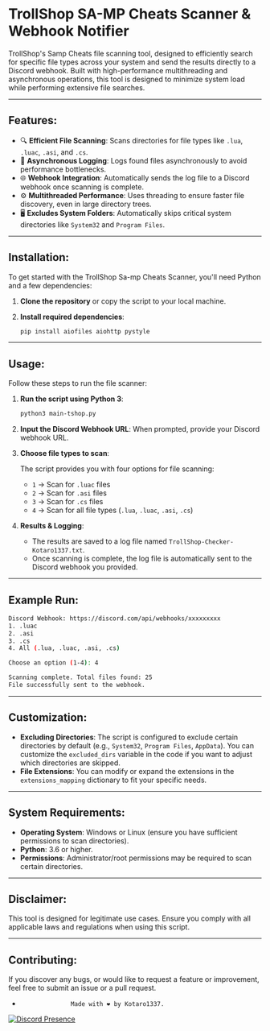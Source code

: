 # **TrollShop SA-MP Cheats Scanner & Webhook Notifier**

TrollShop's Samp Cheats file scanning tool, designed to efficiently search for specific file types across your system and send the results directly to a Discord webhook. Built with high-performance multithreading and asynchronous operations, this tool is designed to minimize system load while performing extensive file searches.

---

## **Features:**
- 🔍 **Efficient File Scanning**: Scans directories for file types like `.lua`, `.luac`, `.asi`, and `.cs`.
- 📂 **Asynchronous Logging**: Logs found files asynchronously to avoid performance bottlenecks.
- 🌐 **Webhook Integration**: Automatically sends the log file to a Discord webhook once scanning is complete.
- ⚙️ **Multithreaded Performance**: Uses threading to ensure faster file discovery, even in large directory trees.
- 🖥️ **Excludes System Folders**: Automatically skips critical system directories like `System32` and `Program Files`.

---

## **Installation:**

To get started with the TrollShop Sa-mp Cheats Scanner, you'll need Python and a few dependencies:

1. **Clone the repository** or copy the script to your local machine.

2. **Install required dependencies**:

   ```bash
   pip install aiofiles aiohttp pystyle
   ```

---

## **Usage:**

Follow these steps to run the file scanner:

1. **Run the script using Python 3**:

   ```bash
   python3 main-tshop.py
   ```

2. **Input the Discord Webhook URL**: When prompted, provide your Discord webhook URL.

3. **Choose file types to scan**:

   The script provides you with four options for file scanning:
   - `1` → Scan for `.luac` files
   - `2` → Scan for `.asi` files
   - `3` → Scan for `.cs` files
   - `4` → Scan for all file types (`.lua`, `.luac`, `.asi`, `.cs`)

4. **Results & Logging**:
   - The results are saved to a log file named `TrollShop-Checker-Kotaro1337.txt`.
   - Once scanning is complete, the log file is automatically sent to the Discord webhook you provided.

---

## **Example Run:**
```bash
Discord Webhook: https://discord.com/api/webhooks/xxxxxxxxx
1. .luac
2. .asi
3. .cs
4. All (.lua, .luac, .asi, .cs)

Choose an option (1-4): 4

Scanning complete. Total files found: 25
File successfully sent to the webhook.
```

---

## **Customization:**

- **Excluding Directories**: The script is configured to exclude certain directories by default (e.g., `System32`, `Program Files`, `AppData`). You can customize the `excluded_dirs` variable in the code if you want to adjust which directories are skipped.
- **File Extensions**: You can modify or expand the extensions in the `extensions_mapping` dictionary to fit your specific needs.

---

## **System Requirements:**

- **Operating System**: Windows or Linux (ensure you have sufficient permissions to scan directories).
- **Python**: 3.6 or higher.
- **Permissions**: Administrator/root permissions may be required to scan certain directories.

---

## **Disclaimer:**

This tool is designed for legitimate use cases. Ensure you comply with all applicable laws and regulations when using this script.

---

## **Contributing:**

If you discover any bugs, or would like to request a feature or improvement, feel free to submit an issue or a pull request.

-                   Made with ❤️ by Kotaro1337.
[![Discord Presence](https://lanyard.cnrad.dev/api/871257848804442202)](https://discord.com/users/871257848804442202)
